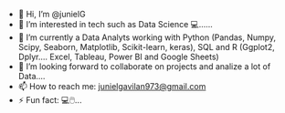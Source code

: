 - 👋 Hi, I’m @junielG
- 👀 I’m interested in tech such as Data Science 💻......
- 🌱 I’m currently a Data Analyts working with Python (Pandas, Numpy, Scipy, Seaborn, Matplotlib, Scikit-learn, keras), SQL and R (Ggplot2, Dplyr.... Excel, Tableau, Power BI and Google Sheets)
- 💞️ I’m looking forward to collaborate on projects and analize a lot of Data....
- 📫 How to reach me: junielgavilan973@gmail.com
- ⚡ Fun fact: 💻🖱️...

<!---
junielGS/junielGS is a ✨ special ✨ repository because its `README.md` (this file) appears on your GitHub profile.
You can click the Preview link to take a look at your changes.
--->
